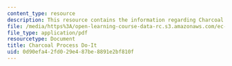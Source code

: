 ```yaml
---
content_type: resource
description: This resource contains the information regarding Charcoal Process Do-It.
file: /media/https%3A/open-learning-course-data-rc.s3.amazonaws.com/ec-701j-d-lab-i-development-fall-2009/0d90efa42fd029e487be8891e2bf810f_MITEC_701JF09_charproc_doit.pdf
file_type: application/pdf
resourcetype: Document
title: Charcoal Process Do-It
uid: 0d90efa4-2fd0-29e4-87be-8891e2bf810f
---
```

